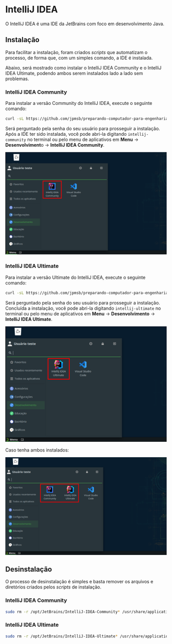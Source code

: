 # IntelliJ IDEA

O IntelliJ IDEA é uma IDE da JetBrains com foco em desenvolvimento Java.

## Instalação

Para facilitar a instalação, foram criados *scripts* que automatizam o processo, de forma que, com um simples comando, a IDE é instalada.

Abaixo, será mostrado como instalar o IntelliJ IDEA Community e o IntelliJ IDEA Ultimate, podendo ambos serem instalados lado a lado sem problemas.

### IntelliJ IDEA Community

Para instalar a versão Community do IntelliJ IDEA, execute o seguinte comando:

```bash
curl -sL https://github.com/jpmsb/preparando-computador-para-engenharia-de-tele/raw/main/scripts-auxiliares/instalar-intellij-community | bash
```

Será perguntado pela senha do seu usuário para prosseguir a instalação. Após a IDE ter sido instalada, você pode abri-la digitando `intellij-community` no terminal ou pelo menu de aplicativos em **Menu** &rarr; **Desenvolviment**o &rarr; **IntelliJ IDEA Community**.

![](imagens/opensuse_tumbleweed_intellij_idea_community_menu.png)

### IntelliJ IDEA Ultimate

Para instalar a versão Ultimate do IntelliJ IDEA, execute o seguinte comando:

```bash
curl -sL https://github.com/jpmsb/preparando-computador-para-engenharia-de-tele/raw/main/scripts-auxiliares/instalar-intellij-ultimate | bash
```

Será perguntado pela senha do seu usuário para prosseguir a instalação. Concluída a instalação, você pode abri-la digitando `intellij-ultimate` no terminal ou pelo menu de aplicativos em **Menu** &rarr; **Desenvolvimento** &rarr; **IntelliJ IDEA Ultimate**.

![](imagens/opensuse_tumbleweed_intellij_idea_ultimate_menu.png)

Caso tenha ambos instalados:

![](imagens/opensuse_tumbleweed_intellij_idea_community_e_ultimate_menu.png)

## Desinstalação

O processo de desinstalação é simples e basta remover os arquivos e diretórios criados pelos *scripts* de instalação.

### IntelliJ IDEA Community

```bash
sudo rm -r /opt/JetBrains/IntelliJ-IDEA-Community* /usr/share/applications/intellij-idea-community.desktop /usr/local/bin/intellij-community
```

### IntelliJ IDEA Ultimate

```bash
sudo rm -r /opt/JetBrains/IntelliJ-IDEA-Ultimate* /usr/share/applications/intellij-idea-ultimate.desktop /usr/local/bin/intellij-ultimate
```